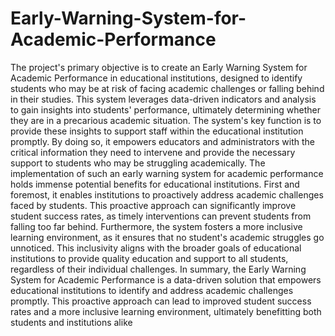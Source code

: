 # Early-Warning-System-for-Academic-Performance
The project's primary objective is to create an Early Warning System for Academic Performance in educational 
institutions, designed to identify students who may be at risk of facing academic challenges or falling behind in their 
studies. This system leverages data-driven indicators and analysis to gain insights into students' performance, 
ultimately determining whether they are in a precarious academic situation. The system's key function is to provide 
these insights to support staff within the educational institution promptly. By doing so, it empowers educators and 
administrators with the critical information they need to intervene and provide the necessary support to students who 
may be struggling academically. The implementation of such an early warning system for academic performance 
holds immense potential benefits for educational institutions. First and foremost, it enables institutions to proactively 
address academic challenges faced by students. This proactive approach can significantly improve student success 
rates, as timely interventions can prevent students from falling too far behind. Furthermore, the system fosters a 
more inclusive learning environment, as it ensures that no student's academic struggles go unnoticed. This 
inclusivity aligns with the broader goals of educational institutions to provide quality education and support to all 
students, regardless of their individual challenges. In summary, the Early Warning System for Academic 
Performance is a data-driven solution that empowers educational institutions to identify and address academic 
challenges promptly. This proactive approach can lead to improved student success rates and a more inclusive 
learning environment, ultimately benefitting both students and institutions alike
